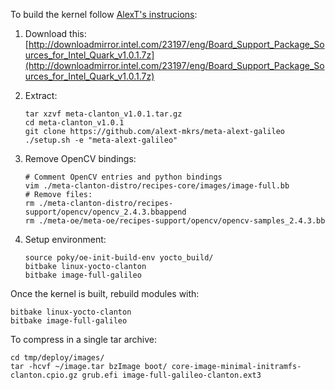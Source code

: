 To build the kernel follow [AlexT's instrucions](https://github.com/alext-mkrs/meta-alext-galileo):

1. Download this: [http://downloadmirror.intel.com/23197/eng/Board_Support_Package_Sources_for_Intel_Quark_v1.0.1.7z](http://downloadmirror.intel.com/23197/eng/Board_Support_Package_Sources_for_Intel_Quark_v1.0.1.7z)

2. Extract:

    ```
    tar xzvf meta-clanton_v1.0.1.tar.gz
    cd meta-clanton_v1.0.1
    git clone https://github.com/alext-mkrs/meta-alext-galileo
    ./setup.sh -e "meta-alext-galileo"
    ```
    
3. Remove OpenCV bindings:

    ```
    # Comment OpenCV entries and python bindings
    vim ./meta-clanton-distro/recipes-core/images/image-full.bb
    # Remove files:
    rm ./meta-clanton-distro/recipes-support/opencv/opencv_2.4.3.bbappend
    rm ./meta-oe/meta-oe/recipes-support/opencv/opencv-samples_2.4.3.bb
    ```

4. Setup environment:

    ```
    source poky/oe-init-build-env yocto_build/
    bitbake linux-yocto-clanton
    bitbake image-full-galileo
    ```

Once the kernel is built, rebuild modules with:

```
bitbake linux-yocto-clanton
bitbake image-full-galileo
```

To compress in a single tar archive:

```
cd tmp/deploy/images/
tar -hcvf ~/image.tar bzImage boot/ core-image-minimal-initramfs-clanton.cpio.gz grub.efi image-full-galileo-clanton.ext3
```

